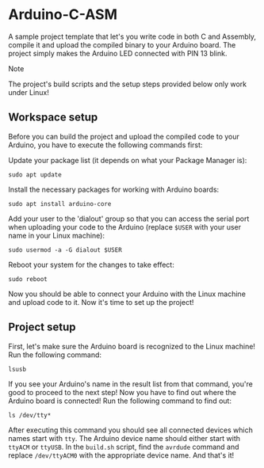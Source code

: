 # Arduino-C-ASM
A sample project template that let's you write code in both C and Assembly, compile it and upload the compiled binary to your Arduino board. The project simply makes
the Arduino LED connected with PIN 13 blink.

> [!NOTE]
> The project's build scripts and the setup steps provided below only work under Linux!
## Workspace setup
Before you can build the project and upload the compiled code to your Arduino, you have to execute the following commands first:

Update your package list (it depends on what your Package Manager is):
```
sudo apt update
```

Install the necessary packages for working with Arduino boards:
```
sudo apt install arduino-core
```

Add your user to the 'dialout' group so that you can access the serial port when uploading your code to the Arduino (replace `$USER` with your user name in your 
Linux machine):
```
sudo usermod -a -G dialout $USER
```

Reboot your system for the changes to take effect:
```
sudo reboot
```

Now you should be able to connect your Arduino with the Linux machine and upload code to it. Now it's time to set up the project!

## Project setup
First, let's make sure the Arduino board is recognized to the Linux machine! Run the following command:
```
lsusb
```

If you see your Arduino's name in the result list from that command, you're good to proceed to the next step!
Now you have to find out where the Arduino board is connected! Run the following command to find out:
```
ls /dev/tty*
```

After executing this command you should see all connected devices which names start with `tty`. The Arduino device name should either start with `ttyACM` or `ttyUSB`.
In the `build.sh` script, find the `avrdude` command and replace `/dev/ttyACM0` with the appropriate device name. And that's it!
